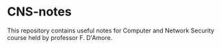 # CNS-notes
This repository contains useful notes for Computer and Network Security course held by professor F. D'Amore.
